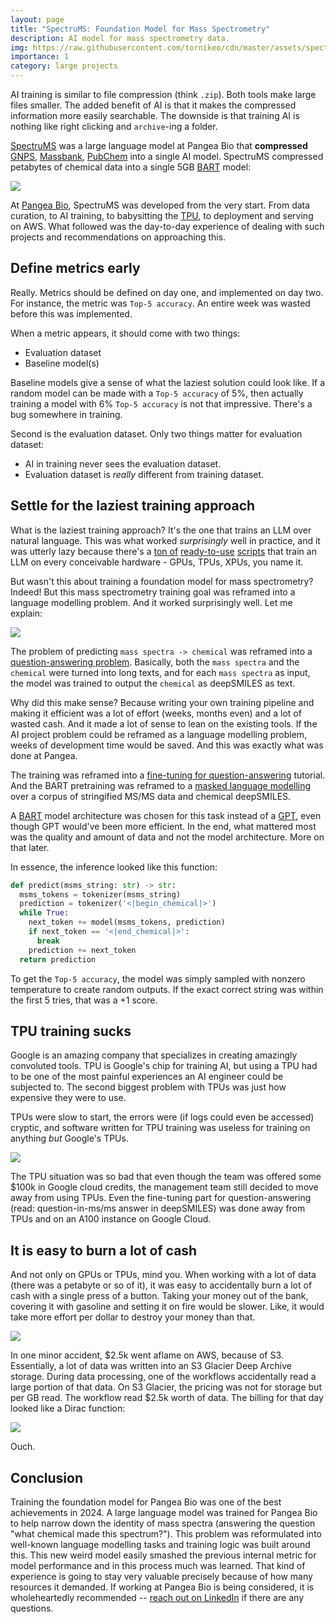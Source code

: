```yaml
---
layout: page
title: "SpectruMS: Foundation Model for Mass Spectrometry"
description: AI model for mass spectrometry data.
img: https://raw.githubusercontent.com/tornikeo/cdn/master/assets/spectrums/spectrums-thumb.svg
importance: 1
category: large projects
---
```


AI training is similar to file compression (think `.zip`). Both tools make large files smaller. The added benefit of AI is that it makes the compressed information more easily searchable. The downside is that training AI is nothing like right clicking and `archive`-ing a folder.

[SpectruMS](https://github.com/tornikeo/cdn/raw/master/assets/spectrums/iccs_presentation.pdf) was a large language model at Pangea Bio that **compressed** [GNPS](https://gnps.ucsd.edu/), [Massbank](https://massbank.eu/), [PubChem](https://pubchem.ncbi.nlm.nih.gov/) into a single AI model. SpectruMS compressed petabytes of chemical data into a single 5GB [BART](https://huggingface.co/docs/transformers/en/model_doc/bart) model:

![](https://raw.githubusercontent.com/tornikeo/cdn/master/assets/spectrums/spectrums-squish.svg)

At [Pangea Bio](https://www.pangeabio.com/), SpectruMS was developed from the very start. From data curation, to AI training, to babysitting the [TPU](https://en.wikipedia.org/wiki/Tensor_Processing_Unit), to deployment and serving on AWS. What followed was the day-to-day experience of dealing with such projects and recommendations on approaching this.

## Define metrics early

Really. Metrics should be defined on day one, and implemented on day two. For instance, the metric was `Top-5 accuracy`. An entire week was wasted before this was implemented. 

When a metric appears, it should come with two things:

- Evaluation dataset
- Baseline model(s)

Baseline models give a sense of what the laziest solution could look like. If a random model can be made with a `Top-5 accuracy` of 5%, then actually training a model with 6% `Top-5 accuracy` is not that impressive. There's a bug somewhere in training.

Second is the evaluation dataset. Only two things matter for evaluation dataset: 
- AI in training never sees the evaluation dataset.
- Evaluation dataset is *really* different from training dataset.

## Settle for the laziest training approach

What is the laziest training approach? It's the one that trains an LLM over natural language. This was what worked *surprisingly* well in practice, and it was utterly lazy because there's a [ton of](https://github.com/huggingface/transformers/blob/main/examples/pytorch/language-modeling/run_mlm.py) [ready-to-use](https://github.com/huggingface/transformers/blob/main/examples/pytorch/language-modeling/run_clm.py) [scripts](https://github.com/huggingface/transformers/blob/main/examples/pytorch/language-modeling/run_fim.py) that train an LLM on every conceivable hardware - GPUs, TPUs, XPUs, you name it.

But wasn't this about training a foundation model for mass spectrometry? Indeed! But this mass spectrometry training goal was reframed into a language modelling problem. And it worked surprisingly well. Let me explain:

![](https://raw.githubusercontent.com/tornikeo/cdn/master/assets/cosine_greedy/spectrums-lazy.svg)

The problem of predicting `mass spectra -> chemical` was reframed into a [question-answering problem](https://huggingface.co/docs/transformers/en/tasks/question_answering). Basically, both the `mass spectra` and the `chemical` were turned into long texts, and for each `mass spectra` as input, the model was trained to output the `chemical` as deepSMILES as text.

Why did this make sense? Because writing your own training pipeline and making it efficient was a lot of effort (weeks, months even) and a lot of wasted cash. And it made a lot of sense to lean on the existing tools. If the AI project problem could be reframed as a language modelling problem, weeks of development time would be saved. And this was exactly what was done at Pangea. 

The training was reframed into a [fine-tuning for question-answering](https://huggingface.co/learn/llm-course/en/chapter7/7) tutorial. And the BART pretraining was reframed to a [masked language modelling](https://github.com/huggingface/transformers/blob/main/examples/pytorch/language-modeling/run_mlm.py) over a corpus of stringified MS/MS data and chemical deepSMILES. 

A [BART](https://huggingface.co/docs/transformers/en/model_doc/bart) model architecture was chosen for this task instead of a [GPT](https://huggingface.co/docs/transformers/en/model_doc/openai-gpt), even though GPT would've been more efficient. In the end, what mattered most was the quality and amount of data and not the model architecture. More on that later.

In essence, the inference looked like this function:

```py
def predict(msms_string: str) -> str:
  msms_tokens = tokenizer(msms_string)
  prediction = tokenizer('<|begin_chemical|>')
  while True:
    next_token += model(msms_tokens, prediction)
    if next_token == '<|end_chemical|>':
      break
    prediction += next_token
  return prediction
```

To get the `Top-5 accuracy`, the model was simply sampled with nonzero temperature to create random outputs. If the exact correct string was within the first 5 tries, that was a +1 score.

## TPU training sucks

Google is an amazing company that specializes in creating amazingly convoluted tools. TPU is Google's chip for training AI, but using a TPU had to be one of the most painful experiences an AI engineer could be subjected to. The second biggest problem with TPUs was just how expensive they were to use. 

TPUs were slow to start, the errors were (if logs could even be accessed) cryptic, and software written for TPU training was useless for training on anything *but* Google's TPUs. 

![](https://raw.githubusercontent.com/tornikeo/cdn/master/assets/cosine_greedy/spectrums-tpus.svg)

The TPU situation was so bad that even though the team was offered some $100k in Google cloud credits, the management team still decided to move away from using TPUs. Even the fine-tuning part for question-answering (read: question-in-ms/ms answer in deepSMILES) was done away from TPUs and on an A100 instance on Google Cloud.

## It is easy to burn a lot of cash

And not only on GPUs or TPUs, mind you. When working with a lot of data (there was a petabyte or so of it), it was easy to accidentally burn a lot of cash with a single press of a button. Taking your money out of the bank, covering it with gasoline and setting it on fire would be slower. Like, it would take more effort per dollar to destroy your money than that.

![](https://raw.githubusercontent.com/tornikeo/cdn/master/assets/cosine_greedy/aws-burning.svg)

In one minor accident, $2.5k went aflame on AWS, because of S3. Essentially, a lot of data was written into an S3 Glacier Deep Archive storage. During data processing, one of the workflows accidentally read a large portion of that data. On S3 Glacier, the pricing was not for storage but per GB read. The workflow read $2.5k worth of data. The billing for that day looked like a Dirac function:

![](https://raw.githubusercontent.com/tornikeo/cdn/master/assets/cosine_greedy/aws-burning(1).svg)

Ouch. 

## Conclusion

Training the foundation model for Pangea Bio was one of the best achievements in 2024. A large language model was trained for Pangea Bio to help narrow down the identity of mass spectra (answering the question "what chemical made this spectrum?"). This problem was reformulated into well-known language modelling tasks and training logic was built around this. This new weird model easily smashed the previous internal metric for model performance and in this process much was learned. That kind of experience is going to stay very valuable precisely because of how many resources it demanded. If working at Pangea Bio is being considered, it is wholeheartedly recommended -- [reach out on LinkedIn](https://www.linkedin.com/in/tornikeo/) if there are any questions.